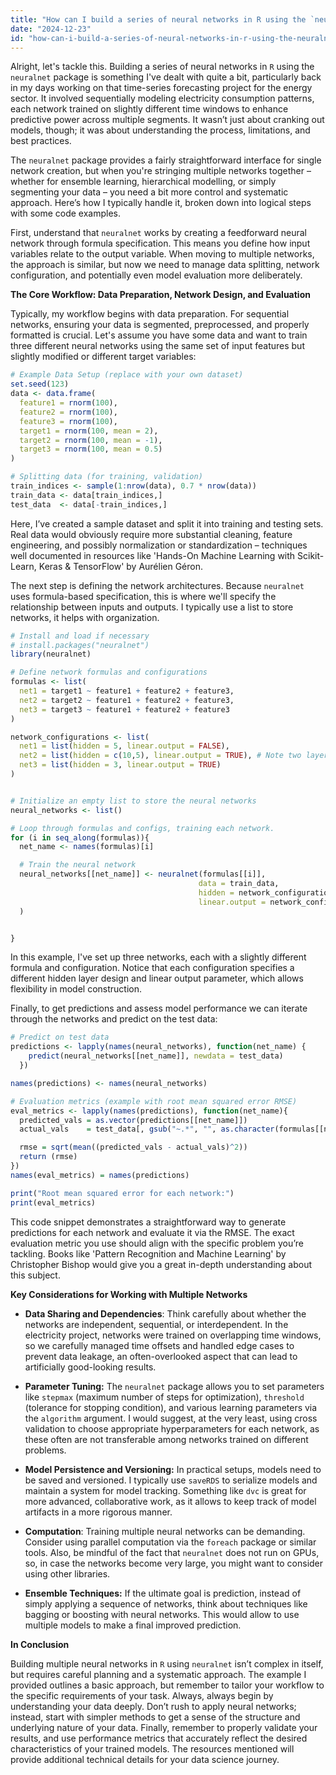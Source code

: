 ```yaml
---
title: "How can I build a series of neural networks in R using the `neuralnet` package?"
date: "2024-12-23"
id: "how-can-i-build-a-series-of-neural-networks-in-r-using-the-neuralnet-package"
---
```


Alright, let's tackle this. Building a series of neural networks in `R` using the `neuralnet` package is something I've dealt with quite a bit, particularly back in my days working on that time-series forecasting project for the energy sector. It involved sequentially modeling electricity consumption patterns, each network trained on slightly different time windows to enhance predictive power across multiple segments. It wasn’t just about cranking out models, though; it was about understanding the process, limitations, and best practices.

The `neuralnet` package provides a fairly straightforward interface for single network creation, but when you're stringing multiple networks together – whether for ensemble learning, hierarchical modelling, or simply segmenting your data – you need a bit more control and systematic approach. Here’s how I typically handle it, broken down into logical steps with some code examples.

First, understand that `neuralnet` works by creating a feedforward neural network through formula specification. This means you define how input variables relate to the output variable. When moving to multiple networks, the approach is similar, but now we need to manage data splitting, network configuration, and potentially even model evaluation more deliberately.

**The Core Workflow: Data Preparation, Network Design, and Evaluation**

Typically, my workflow begins with data preparation. For sequential networks, ensuring your data is segmented, preprocessed, and properly formatted is crucial. Let's assume you have some data and want to train three different neural networks using the same set of input features but slightly modified or different target variables:

```R
# Example Data Setup (replace with your own dataset)
set.seed(123)
data <- data.frame(
  feature1 = rnorm(100),
  feature2 = rnorm(100),
  feature3 = rnorm(100),
  target1 = rnorm(100, mean = 2),
  target2 = rnorm(100, mean = -1),
  target3 = rnorm(100, mean = 0.5)
)

# Splitting data (for training, validation)
train_indices <- sample(1:nrow(data), 0.7 * nrow(data))
train_data <- data[train_indices,]
test_data  <- data[-train_indices,]

```

Here, I’ve created a sample dataset and split it into training and testing sets. Real data would obviously require more substantial cleaning, feature engineering, and possibly normalization or standardization – techniques well documented in resources like 'Hands-On Machine Learning with Scikit-Learn, Keras & TensorFlow' by Aurélien Géron.

The next step is defining the network architectures. Because `neuralnet` uses formula-based specification, this is where we'll specify the relationship between inputs and outputs. I typically use a list to store networks, it helps with organization.

```R
# Install and load if necessary
# install.packages("neuralnet")
library(neuralnet)

# Define network formulas and configurations
formulas <- list(
  net1 = target1 ~ feature1 + feature2 + feature3,
  net2 = target2 ~ feature1 + feature2 + feature3,
  net3 = target3 ~ feature1 + feature2 + feature3
)

network_configurations <- list(
  net1 = list(hidden = 5, linear.output = FALSE),
  net2 = list(hidden = c(10,5), linear.output = TRUE), # Note two layer hidden
  net3 = list(hidden = 3, linear.output = TRUE)
)


# Initialize an empty list to store the neural networks
neural_networks <- list()

# Loop through formulas and configs, training each network.
for (i in seq_along(formulas)){
  net_name <- names(formulas)[i]

  # Train the neural network
  neural_networks[[net_name]] <- neuralnet(formulas[[i]],
                                          data = train_data,
                                          hidden = network_configurations[[i]]$hidden,
                                          linear.output = network_configurations[[i]]$linear.output
  )


}

```

In this example, I've set up three networks, each with a slightly different formula and configuration. Notice that each configuration specifies a different hidden layer design and linear output parameter, which allows flexibility in model construction.

Finally, to get predictions and assess model performance we can iterate through the networks and predict on the test data:

```R
# Predict on test data
predictions <- lapply(names(neural_networks), function(net_name) {
    predict(neural_networks[[net_name]], newdata = test_data)
  })

names(predictions) <- names(neural_networks)

# Evaluation metrics (example with root mean squared error RMSE)
eval_metrics <- lapply(names(predictions), function(net_name){
  predicted_vals = as.vector(predictions[[net_name]])
  actual_vals    = test_data[, gsub("~.*", "", as.character(formulas[[net_name]]))]

  rmse = sqrt(mean((predicted_vals - actual_vals)^2))
  return (rmse)
})
names(eval_metrics) = names(predictions)

print("Root mean squared error for each network:")
print(eval_metrics)
```

This code snippet demonstrates a straightforward way to generate predictions for each network and evaluate it via the RMSE. The exact evaluation metric you use should align with the specific problem you’re tackling. Books like 'Pattern Recognition and Machine Learning' by Christopher Bishop would give you a great in-depth understanding about this subject.

**Key Considerations for Working with Multiple Networks**

*   **Data Sharing and Dependencies**: Think carefully about whether the networks are independent, sequential, or interdependent. In the electricity project, networks were trained on overlapping time windows, so we carefully managed time offsets and handled edge cases to prevent data leakage, an often-overlooked aspect that can lead to artificially good-looking results.

*   **Parameter Tuning:** The `neuralnet` package allows you to set parameters like `stepmax` (maximum number of steps for optimization), `threshold` (tolerance for stopping condition), and various learning parameters via the `algorithm` argument. I would suggest, at the very least, using cross validation to choose appropriate hyperparameters for each network, as these often are not transferable among networks trained on different problems.

*   **Model Persistence and Versioning:** In practical setups, models need to be saved and versioned. I typically use `saveRDS` to serialize models and maintain a system for model tracking. Something like `dvc` is great for more advanced, collaborative work, as it allows to keep track of model artifacts in a more rigorous manner.

*   **Computation**: Training multiple neural networks can be demanding. Consider using parallel computation via the `foreach` package or similar tools. Also, be mindful of the fact that `neuralnet` does not run on GPUs, so, in case the networks become very large, you might want to consider using other libraries.

*   **Ensemble Techniques:** If the ultimate goal is prediction, instead of simply applying a sequence of networks, think about techniques like bagging or boosting with neural networks. This would allow to use multiple models to make a final improved prediction.

**In Conclusion**

Building multiple neural networks in `R` using `neuralnet` isn’t complex in itself, but requires careful planning and a systematic approach. The example I provided outlines a basic approach, but remember to tailor your workflow to the specific requirements of your task. Always, always begin by understanding your data deeply. Don’t rush to apply neural networks; instead, start with simpler methods to get a sense of the structure and underlying nature of your data. Finally, remember to properly validate your results, and use performance metrics that accurately reflect the desired characteristics of your trained models. The resources mentioned will provide additional technical details for your data science journey.
